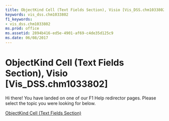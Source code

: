 ```yaml
---
title: ObjectKind Cell (Text Fields Section), Visio [Vis_DSS.chm1033802]
keywords: vis_dss.chm1033802
f1_keywords:
- vis_dss.chm1033802
ms.prod: office
ms.assetid: 2894b416-ed5e-4901-af69-c4de35d125c9
ms.date: 06/08/2017
---
```



# ObjectKind Cell (Text Fields Section), Visio [Vis_DSS.chm1033802]

Hi there! You have landed on one of our F1 Help redirector pages. Please select the topic you were looking for below.

[ObjectKind Cell (Text Fields Section)](http://msdn.microsoft.com/library/cc4c373c-f073-e3c9-3aaa-a4abf050cd20%28Office.15%29.aspx)

